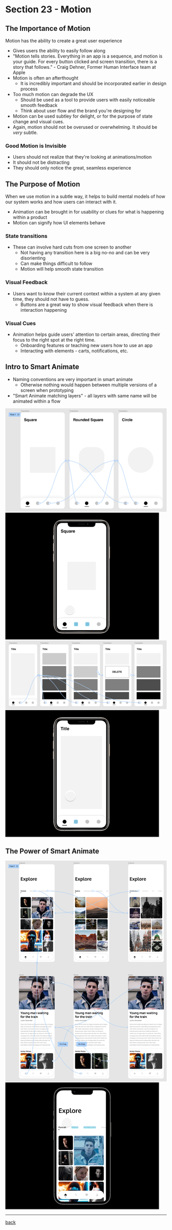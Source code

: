 # Section 23 - Motion

## The Importance of Motion

Motion has the ability to create a great user experience

- Gives users the ability to easily follow along
- "Motion tells stories. Everything in an app is a sequence, and motion is your guide. For every button clicked and screen transition, there is a story that follows." - Craig Dehner, Former Human Interface team at Apple
- Motion is often an afterthought
  - It is incredibly important and should be incorporated earlier in design process
- Too much motion can degrade the UX
  - Should be used as a tool to provide users with easily noticeable smooth feedback
  - Think about user flow and the brand you're designing for
- Motion can be used subtley for delight, or for the purpose of state change and visual cues.
- Again, motion should not be overused or overwhelming. It should be *very* subtle.

### Good Motion is Invisible

- Users should not realize that they're looking at animations/motion
- It should not be distracting
- They should only notice the great, seamless experience

## The Purpose of Motion

When we use motion in a subtle way, it helps to build mental models of how our system works and how users can interact with it.

- Animation can be brought in for usability or clues for what is happening within a product
- Motion can signify how UI elements behave

### State transitions

- These can involve hard cuts from one screen to another
  - Not having any transition here is a big no-no and can be very disorienting
  - Can make things difficult to follow
  - Motion will help smooth state transition

### Visual Feedback

- Users want to know their current context within a system at any given time, they should not have to guess.
  - Buttons are a great way to show visual feedback when there is interaction happening

### Visual Cues

- Animation helps guide users' attention to certain areas, directing their focus to the right spot at the right time.
  - Onboarding features or teaching new users how to use an app
  - Interacting with elements - carts, notifications, etc.

## Intro to Smart Animate

- Naming conventions are very important in smart animate
  - Otherwise nothing would happen between multiple versions of a screen when prototyping
- "Smart Animate matching layers" - all layers with same name will be animated within a flow

<img src="../img/motion1.png" width="600px" alt="Motion 1">

<img src="../img/motion1.gif" alt="Motion 1 gif">

<img src="../img/motion2.png" width="600px" alt="Motion 2">

<img src="../img/motion2.gif" alt="Motion 2 gif">

## The Power of Smart Animate

<img src="../img/motion3.png" width="600px" alt="Motion 3">

<img src="../img/motion3.gif" alt="Motion 3 gif">

- - -

[back](../README.md)

